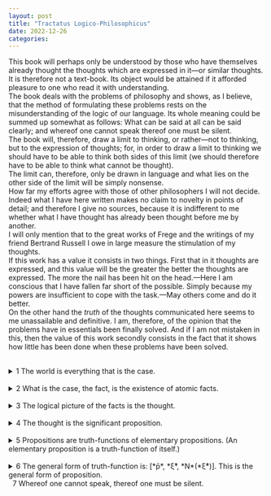 ```yaml
---
layout: post
title: "Tractatus Logico-Philosophicus"
date: 2022-12-26
categories:
---
```


This book will perhaps only be understood by those who have themselves already thought the thoughts which are expressed in it—or similar thoughts. It is therefore not a text-book. Its object would be attained if it afforded pleasure to one who read it with understanding.  
The book deals with the problems of philosophy and shows, as I believe, that the method of formulating these problems rests on the misunderstanding of the logic of our language. Its whole meaning could be summed up somewhat as follows: What can be said at all can be said clearly; and whereof one cannot speak thereof one must be silent.  
The book will, therefore, draw a limit to thinking, or rather—not to thinking, but to the expression of thoughts; for, in order to draw a limit to thinking we should have to be able to think both sides of this limit (we should therefore have to be able to think what cannot be thought).  
The limit can, therefore, only be drawn in language and what lies on the other side of the limit will be simply nonsense.  
How far my efforts agree with those of other philosophers I will not decide. Indeed what I have here written makes no claim to novelty in points of detail; and therefore I give no sources, because it is indifferent to me whether what I have thought has already been thought before me by another.  
I will only mention that to the great works of Frege and the writings of my friend Bertrand Russell I owe in large measure the stimulation of my thoughts.  
If this work has a value it consists in two things. First that in it thoughts are expressed, and this value will be the greater the better the thoughts are expressed. The more the nail has been hit on the head.—Here I am conscious that I have fallen far short of the possible. Simply because my powers are insufficient to cope with the task.—May others come and do it better.  
On the other hand the *truth* of the thoughts communicated here seems to me unassailable and definitive. I am, therefore, of the opinion that the problems have in essentials been finally solved. And if I am not mistaken in this, then the value of this work secondly consists in the fact that it shows how little has been done when these problems have been solved.  
&nbsp;  
<details><summary markdown='span'> 1  
The world is everything that is the case. </summary><blockquote>
&nbsp;  
<details><summary markdown='span'> 1.1  
The world is the totality of facts, not of things. </summary><blockquote>

<text markdown='span'>&nbsp;  
1.11  
The world is determined by the facts, and by these being *all* the facts.  
&nbsp;  
1.12  
For the totality of facts determines both what is the case, and also all that is not the case.  
&nbsp;  
1.13  
The facts in logical space are the world. </text>

</blockquote>

</details>
&nbsp;  
<details><summary markdown='span'> 1.2  
The world divides into facts. </summary><blockquote>

<text markdown='span'>&nbsp;  
1.21  
Any one can either be the case or not be the case, and everything else remain the same. </text>

</blockquote>

</details>

</blockquote>

</details>
&nbsp;  
<details><summary markdown='span'> 2  
What is the case, the fact, is the existence of atomic facts. </summary><blockquote>
&nbsp;  
<details><summary markdown='span'> 2.0 </summary><blockquote>
&nbsp;  
<details><summary markdown='span'> 2.01  
An atomic fact is a combination of objects (entities, things). </summary><blockquote>



</blockquote>

</details>
&nbsp;  
<details><summary markdown='span'> 2.02  
The object is simple. </summary><blockquote>



</blockquote>

</details>
&nbsp;  
<details><summary markdown='span'> 2.03  
In the atomic fact objects hang one in another, like the links of a chain. </summary><blockquote>



</blockquote>

</details>

<text markdown='span'>&nbsp;  
2.04  
The totality of existent atomic facts is the world.  
&nbsp;  
2.05  
The totality of existent atomic facts also determines which atomic facts do not exist. </text>
&nbsp;  
<details><summary markdown='span'> 2.06  
The existence and non-existence of atomic facts is the reality.  
(The existence of atomic facts we also call a positive fact, their non-existence a negative fact.) </summary><blockquote>



</blockquote>

</details>

</blockquote>

</details>
&nbsp;  
<details><summary markdown='span'> 2.1  
We make to ourselves pictures of facts. </summary><blockquote>

2.11  
The picture presents the facts in logical space, the existence and non-existence of atomic facts.

2.12  
The picture is a model of reality.

2.13  
To the objects correspond in the picture the elements of the picture.

2.14  
The picture consists in the fact that its elements are combined with one another in a definite way.

2.15  
That the elements of the picture are combined with one another in a definite way, represents that the things are so combined with one another.  
This connexion of the elements of the picture is called its structure,and the possibility of this structure is called the form of representation of the picture.

2.16  
In order to be a picture a fact must have something in common with what it pictures.

2.17  
What the picture must have in common with reality in order to be able to represent it after its manner—rightly or falsely—is its form of representation.

2.18  
What every picture, of whatever form, must have in common with reality in order to be able to represent it at all—rightly or falsely—is the logical form, that is, the form of reality.

2.19  
The logical picture can depict the world.

</blockquote>

</details>
&nbsp;  
<details><summary markdown='span'> 2.2  
The picture has the logical form of representation in common with what it pictures. </summary><blockquote>

2.20

2.21  
The picture agrees with reality or not; it is right or wrong, true or false.

2.22  
The picture represents what it represents, independently of its truth or falsehood, through the form of representation.

</blockquote>

</details>

</blockquote>

</details>
&nbsp;  
<details><summary markdown='span'> 3  
The logical picture of the facts is the thought. </summary><blockquote>
&nbsp;  
<details><summary markdown='span'> 3.0 </summary><blockquote>

3.00

3.01  
The totality of true thoughts is a picture of the world.

3.02  
The thought contains the possibility of the state of affairs which it thinks.  
What is thinkable is also possible.

3.03  
We cannot think anything unlogical, for otherwise we should have to think unlogically.

3.04  
An a priori true thought would be one whose possibility guaranteed its truth.

3.05  
Only if we could know a priori that a thought is true if its truth was to be recognized from the thought itself (without an object of comparison).

</blockquote>

</details>
&nbsp;  
<details><summary markdown='span'> 3.1  
In the proposition the thought is expressed perceptibly through the senses. </summary><blockquote>

3.11  
We use the sensibly perceptible sign (sound or written sign, etc.) of the proposition as a projection of the possible state of affairs.  
The method of projection is the thinking of the sense of the proposition.

3.12  
The sign through which we express the thought I call the propositional sign. And the proposition is the propositional sign in its projective relation to the world.

3.13  
To the proposition belongs everything which belongs to the projection; but not what is projected.  
Therefore the possibility of what is projected but not this itself.  
In the proposition, therefore, its sense is not yet contained, but the possibility of expressing it.  
('The content of the proposition' means the content of the significant proposition.)  
In the proposition the form of its sense is contained, but not its content.

3.14  
The propositional sign consists in the fact that its elements, the words, are combined in it in a definite way.  
The propositional sign is a fact.

</blockquote>

</details>
&nbsp;  
<details><summary markdown='span'> 3.2  
In propositions thoughts can be so expressed that to the objects of the thoughts correspond the elements of the propositional sign. </summary><blockquote>

3.20

3.21  
To the configuration of the simple signs in the propositional sign corresponds the configuration of the objects in the state of affairs.

3.22  
In the proposition the name represents the object.

3.24  
A proposition about a complex stands in internal relation to the proposition about its constituent part.  
A complex can only be given by its description, and this will either be right or wrong. The proposition in which there is mention of a complex, if this does not exist, becomes not nonsense but simply false.  
That a propositional element signifies a complex can be seen from an indeterminateness in the propositions in which it occurs. We *know* that everything is not yet determined by this proposition. (The notation for generality *contains* a prototype.)  
The combination of the symbols of a complex in a simple symbol can be expressed by a definition.

3.25  
There is one and only one complete analysis of the proposition.

3.26  
The name cannot be analysed further by any definition. It is a primitive sign.

</blockquote>

</details>
&nbsp;  
<details><summary markdown='span'>3.3  
Only the proposition has sense; only in the context of a proposition has a name meaning. </summary><blockquote>

3.31  
Every part of a proposition which characterizes its sense I call an expression (a symbol).  
(The proposition itself is an expression.)  
Expressions are everything—essential for the sense of the proposition—that propositions can have in common with one another.  
An expression characterizes a form and a content.

3.32  
The sign is the part of the symbol perceptible by the senses.

3.33  
In logical syntax the meaning of a sign ought never to play a rôle; it must admit of being established without mention being thereby made of the *meaning* of a sign; it ought to presuppose *only* the description of the expressions.

3.34  
A proposition possesses essential and accidental features.  
Accidental are the features which are due to a particular way of producing the propositional sign. Essential are those which alone enable the proposition to express its sense.

</blockquote>

</details>
&nbsp;  
<details><summary markdown='span'> 3.4  
The proposition determines a place in logical space: the existence of this logical place is guaranteed by the existence of the constituent parts alone, by the existence of the significant proposition. </summary><blockquote>

3.41  
The propositional sign and the logical coordinates: that is the logical place.

3.42  
Although a proposition may only determine one place in logical space, the whole logical space must already be given by it.  
(Otherwise denial, the logical sum, the logical product, etc., would always introduce new elements—in co-ordination.)  
(The logical scaffolding round the picture determines the logical space. The proposition reaches through the whole logical space.)

</blockquote>

</details>

<text markdown='span'>&nbsp;  
3.5  
The applied, thought, propositional sign is the thought. </text>

</blockquote>

</details>
&nbsp;  
<details><summary markdown='span'> 4  
The thought is the significant proposition. </summary><blockquote>
&nbsp;  
<details><summary markdown='span'> 4.0 </summary><blockquote>

4.00

4.01  
The proposition is a picture of reality.  
The proposition is a model of the reality as we think it is.

4.02  
This we see from the fact that we understand the sense of the propositional sign, without having had it explained to us.

4.03  
A proposition must communicate a new sense with old words.  
The proposition communicates to us a state of affairs, therefore it must be *essentially* connected with the state of affairs.  
And the connexion is, in fact, that it is its logical picture.  
The proposition only asserts something, in so far as it is a picture.

4.04  
In the proposition there must be exactly as many things distinguishable as there are in the state of affairs, which it represents.  
They must both possess the same logical (mathematical) multiplicity (cf. Hertz's Mechanics, on Dynamic Models).

4.05  
Reality is compared with the proposition.

4.06  
Propositions can be true or false only by being pictures of the reality.

</blockquote>

</details>
&nbsp;  
<details><summary markdown='span'> 4.1  
A proposition presents the existence and nonexistence of atomic facts. </summary><blockquote>

4.11  
The totality of true propositions is the total natural science (or the totality of the natural sciences).

4.12  
Propositions can represent the whole reality, but they cannot represent what they must have in common with reality in order to be able to represent it—the logical form.  
To be able to represent the logical form, we should have to be able to put ourselves with the propositions outside logic, that is outside the world.

</blockquote>

</details>
&nbsp;  
<details><summary markdown='span'> 4.2  
The sense of a proposition is its agreement and disagreement with the possibilities of the existence and non-existence of the atomic facts. </summary><blockquote>

4.21  
The simplest proposition, the elementary proposition, asserts the existence of an atomic fact.

4.22  
The elementary proposition consists of names. It is a connexion, a concatenation, of names.

4.23  
The name occurs in the proposition only in the context of the elementary proposition.

4.24  
The names are the simple symbols, I indicate them by single letters ('*x*', '*y*', '*z*').  
The elementary proposition I write as function of the names, in the form '*fx*', '*φ*(*x*,*y*)', etc.  
Or I indicate it by the letters '*p*', '*q*', '*r*'.

4.25  
If the elementary proposition is true, the atomic fact exists; if it is false the atomic fact does not exist.

4.26  
The specification of all true elementary propositions describes the world completely. The world is completely described by the specification of all elementary propositions plus the specification, which of them are true and which false.

4.27  
With regard to the existence of *n* atomic facts there are GRAPHIC possibilities.

4.28  
To these combinations correspond the same number of possibilities of the truth—and falsehood—of *n* elementary propositions.

</blockquote>

</details>
&nbsp;  
<details><summary markdown='span'> 4.3  
The truth-possibilities of the elementary propositions mean the possibilities of the existence and non-existence of the atomic facts. </summary><blockquote>

4.31  
The truth-possibilities can be presented by schemata of the following kind ('*T*' means 'true', '*F*' 'false'. The rows of '*T*'s' and '*F*'s' under the row of the elementary propositions mean their truth-possibilities in an easily intelligible symbolism). GRAPHIC

</blockquote>

</details>
&nbsp;  
<details><summary markdown='span'> 4.4  
A proposition is the expression of agreement and disagreement with the truth-possibilities of the elementary propositions. </summary><blockquote>

4.41  
The truth-possibilities of the elementary propositions are the conditions of the truth and falsehood of the propositions.

4.42  
With regard to the agreement and disagreement of a proposition with the truth-possibilities of *n* elementary propositions there are GRAPHIC possibilities.

4.43  
Agreement with the truth-possibilities can be expressed by co-ordinating with them in the schema the mark '*T*' (true).

4.44  
The sign which arises from the co-ordination of that mark '*T*' with the truth-possibilities is a propositional sign.

4.45  
For *n* elementary propositions there are *L<sub>n</sub>* possible groups of truth-conditions.  
The groups of truth-conditions which belong to the truth-possibilities of a number of elementary propositions can be ordered in a series.

4.46  
Among the possible groups of truth-conditions there are two extreme cases.  
In the one case the proposition is true for all the truth-possibilities of the elementary propositions. We say that the truth-conditions are *tautological*.  
In the second case the proposition is false for all the truth-possibilities. The truth-conditions are *self-contradictory*.  
In the first case we call the proposition a tautology, in the second case a contradiction.

</blockquote>

</details>
&nbsp;  
<details><summary markdown='span'> 4.5  
Now it appears to be possible to give the most general form of proposition; i.e. to give a description of the propositions of some one sign language, so that every possible sense can be expressed by a symbol, which falls under the description, and so that every symbol which falls under the description can express a sense, if the meanings of the names are chosen accordingly.  
It is clear that in the description of the most general form of proposition only what is essential to it may be described—otherwise it would not be the most general form.  
That there is a general form is proved by the fact that there cannot be a proposition whose form could not have been foreseen (i.e. constructed). The general form of proposition is: Such and such is the case.  </summary><blockquote>

4.51  
Suppose *all* elementary propositions were given me : then we can simply ask: what propositions I can build out of them. And these are *all* propositions and *so* are they limited.

4.52  
The propositions are everything which follows from the totality of all elementary propositions (of course also from the fact that it is the *totality of them all*). (So, in some sense, one could say, that *all* propositions are generalizations of the elementary propositions.)

4.53  
The general propositional form is a variable.

</blockquote>

</details>

</blockquote>

</details>
&nbsp;  
<details><summary markdown='span'> 5  
Propositions are truth-functions of elementary propositions.  
(An elementary proposition is a truth-function of itself.) </summary><blockquote>
&nbsp;  
<details><summary markdown='span'> 5.0 </summary><blockquote>

5.01  
The elementary propositions are the truth-arguments of propositions.

5.02  
It is natural to confuse the arguments of functions with the indices of names. For I recognize the meaning of the sign containing it from the argument just as much as from the index.  
In Russell's '+<sub>c</sub>', for example, '<sub>c</sub>' is an index which indicates that the whole sign is the addition sign for cardinal numbers. But this way of symbolizing depends on arbitrary agreement, and one could choose a simple sign instead of '+<sub>c</sub>': but in '~*p*' '*p*' is not an index but an argument; the sense of '~*p*' *cannot* be understood, unless the sense of '*p*' has previously been understood. (In the name Julius Caesar, Julius is an index. The index is always part of a description of the object to whose name we attach it, e.g. *The* Caesar of the Julian gens.)  
The confusion of argument and index is, if I am not mistaken, at the root of Frege's theory of the meaning of propositions and functions. For Frege the propositions of logic were names and their arguments the indices of these names.

</blockquote>

</details>
&nbsp;  
<details><summary markdown='span'> 5.1  
The truth-functions can be ordered in series.  
That is the foundation of the theory of probability. </summary><blockquote>

5.10

5.11  
If the truth-grounds which are common to a number of propositions are all also truth-grounds of some one proposition, we say that the truth of this proposition follows from the truth of those propositions.

5.12  
In particular the truth of a proposition '*p*' follows from that of a proposition '*q*', if all the truth-grounds of the second are truth-grounds of the first.

5.13  
That the truth of one proposition follows from the truth of other propositions, we perceive from the structure of the propositions.

5.14  
If a proposition follows from another, then the latter says more than the former, the former less than the latter.

5.15  
If *T<sub>r</sub>* is the number of the truth-grounds of the proposition '*r*', *T<sub>rs</sub>* the number of those truth-grounds of the proposition '*s*' which are at the same time truth-grounds of '*r*', then we call the ratio  *T<sub>rs</sub>*:*T<sub>r</sub>* the measure of the *probability* which the proposition '*r*' gives to the proposition "*s*".

</blockquote>

</details>
&nbsp;  
<details><summary markdown='span'> 5.2  
The structures of propositions stand to one another in internal relations. </summary><blockquote>

5.21  
We can bring out these internal relations in our manner of expression, by presenting a proposition as the result of an operation which produces it from other propositions (the bases of the operation).

5.22  
The operation is the expression of a relation between the structures of its result and its bases.

5.23  
The operation is that which must happen to a proposition in order to make another out of it.

5.24  
An operation shows itself in a variable; it shows how we can proceed from one form of proposition to another.  
It gives expression to the difference between the forms.  
(And that which is common to the bases, and the result of an operation, is the bases themselves.)

5.25  
The occurrence of an operation does not characterize the sense of a proposition.  For an operation does not assert anything; only its result does, and this depends on the bases of the operation.  (Operation and function must not be confused with one another.)

</blockquote>

</details>
&nbsp;  
<details><summary markdown='span'> 5.3  
All propositions are results of truth-operations on the elementary propositions.  
The truth-operation is the way in which a truth-function arises from elementary propositions.  
According to the nature of truth-operations, in the same way as out of elementary propositions arise their truth-functions, from truth-functions arises a new one. Every truth-operation creates from truth-functions of elementary propositions another truth-function of elementary propositions, i.e. a proposition. The result of every truth-operation on the results of truth-operations on elementary propositions is also the result of *one* truth-operation on elementary propositions.  
Every proposition is the result of truth-operations on elementary propositions. </summary><blockquote>

5.31  
The Schemata No. 4.31 are also significant, if '*p*', '*q*', '*r*', etc. are not elementary propositions.  
And it is easy to see that the propositional sign in No. 4.42 expresses one truth-function of elementary propositions even when '*p*' and '*q*' are truth-functions of elementary propositions.

5.32  
All truth-functions are results of the successive application of a finite number of truth-operations to elementary propositions.

</blockquote>

</details>
&nbsp;  
<details><summary markdown='span'> 5.4  
Here it becomes clear that there are no such things as 'logical objects' or 'logical constants' (in the sense of Frege and Russell). </summary><blockquote>

5.41  
For all those results of truth-operations on truth-functions are identical, which are one and the same truth-function of elementary propositions.

5.42  
That v, ⊃, etc., are not relations in the sense of right and left, etc., is obvious.  The possibility of crosswise definition of the logical 'primitive signs' of Frege and Russell shows by itself that these are not primitive signs and that they signify no relations.  
And it is obvious that the '⊃' which we define by means of '~' and 'v' is identical with that by which we define 'v' with the help of '~', and that this 'v' is the same as the first, and so on.

5.43  
That from a fact *p* an infinite number of *others* should follow, namely ~~*p*, ~~~~*p*, etc., is indeed hardly to be believed, and it is no less wonderful that the infinite number of propositions of logic (of mathematics) should follow from half a dozen 'primitive propositions'.  
But all propositions of logic say the same thing. That is, nothing.

5.44  
Truth-functions are not material functions.  
If e.g. an affirmation can be produced by repeated denial, is the denial—in any sense—contained in the affirmation?  
Does '~~*p*' deny ~*p*, or does it affirm *p*; or both?  
The proposition '~~*p*' does not treat of denial as an object, but the possibility of denial is already prejudged in affirmation.  
And if there was an object called '~', then '~~*p*' would have to say something other than '*p*'. For the one proposition would then treat of ~, the other would not.

5.45  
If there are logical primitive signs a correct logic must make clear their position relative to one another and justify their existence. The construction of logic *out of* its primitive signs must become clear.

5.46  
When we have rightly introduced the logical signs, the sense of all their combinations has been already introduced with them: therefore not only '*p* v *q*' but also '~(*p* v ~*q*)', etc. etc. We should then already have introduced the effect of all possible combinations of brackets; and it would then have become clear that the proper general primitive signs are not '*p* v *q*', '(∃*x*).*fx*', etc., but the most general form of their combinations.

5.47  
It is clear that everything which can be said *beforehand* about the form of *all* propositions at all can be said *on one occasion*.  
For all logical operations are already contained in the elementary proposition. For '*fa*' says the same as '(∃*x*).*fx*.*x* = *a*'.  Where there is composition, there is argument and function, and where these are, all logical constants already are.  One could say: the one logical constant is that which all propositions, according to their nature, have in common with one another.  That however is the general form of proposition.

</blockquote>

</details>
&nbsp;  
<details><summary markdown='span'> 5.5  
Every truth-function is a result of the successive application of the operation '(−−−−−*T*)(*ξ*, . . . .)' to elementary propositions.  
This operation denies all the propositions in the right-hand bracket and I call it the negation of these propositions. </summary><blockquote>

5.50

5.51  
If *ξ* has only one value, then *N*(*ξ̄*) = ~*p* (not *p*), if it has two values then *N*(*ξ̄*) = ~*p*.~*q* (neither *p* nor *q*).

5.52  
If the values of *ξ* are the total values of a function *fx* for all values of *x*, then *N*(*ξ̄*) = ~(∃*x*).*fx*.

5.53  
Identity of the object I express by identity of the sign and not by means of a sign of identity. Difference of the objects by difference of the signs.

5.54  
In the general propositional form, propositions occur in a proposition only as bases of the truth-operations.

5.55  
We must now answer a priori the question as to all possible forms of the elementary propositions.  
The elementary proposition consists of names. Since we cannot give the number of names with different meanings, we cannot give the composition of the elementary proposition.

</blockquote>

</details>
&nbsp;  
<details><summary markdown='span'> 5.6   
*The limits of my language* mean the limits of my world. </summary><blockquote>

5.61  
Logic fills the world: the limits of the world are also its limits.  We cannot therefore say in logic: 'This and this there is in the world, that there is not.'  
For that would apparently presuppose that we exclude certain possibilities, and this cannot be the case since otherwise logic must get outside the limits of the world: that is, if it could consider these limits from the other side also.  
What we cannot think, that we cannot think: we cannot therefore *say* what we cannot think.

5.62  
This remark provides a key to the question, to what extent solipsism is a truth.  
In fact what solipsism *means*, is quite correct, only it cannot be *said*, but it shows itself.  That the world is *my* world, shows itself in the fact that the limits of the language (*the* language which I understand) mean the limits of *my* world.

5.63  
I am my world. (The microcosm.)

5.64  
Here we see that solipsism strictly carried out coincides with pure realism. The I in solipsism shrinks to an extensionless point and there remains the reality co-ordinated with it.

</blockquote>

</details>

</blockquote>

</details>
&nbsp;  
<details><summary markdown='span'> 6  
The general form of truth-function is: [*p̄*, *ξ̄*, *N*(*ξ̄*)].  
This is the general form of proposition. </summary><blockquote>
&nbsp;  
<details><summary markdown='span'> 6.0 </summary><blockquote>

6.00

6.01  
The general form of the operation Ω' (*η̄*) is therefore: [*ξ̄*, *N*(*ξ̄*)]' (*η̄*) (= [*η̄*, *ξ̄*, *N*(*ξ̄*)]).

6.02  
And thus we come to numbers: I define  
*x* = Ω<sup>0</sup>' *x* Def. and  
Ω'Ω<sup>ν</sup>'*x* = Ω<sup>ν+1</sup>'*x* Def.  
According, then, to these symbolic rules we write the series *x*, Ω'*x*, Ω'Ω'*x*, Ω'Ω'Ω'*x* . . . . .  
as: Ω<sup>0</sup>'*x*, Ω<sup>0+1</sup>'*x*, Ω<sup>0+1+1</sup>'*x*, Ω<sup>0+1+1+1</sup>'*x* . . . . .  
Therefore I write in place of '[*x*, *ξ*, Ω'*ξ*]',  
'[Ω<sup>0</sup>'*x*, Ω<sup>ν</sup>'*x*, Ω<sup>ν+1</sup>'*x*]'.  
And I define:  
0+1 = 1 Def.  
0+1+1 = 2 Def.  
0+1+1+1 = 3 Def.  
and so on.

6.03  
The general form of the cardinal number is: [0, *ξ*, *ξ*+1].

</blockquote>

</details>
&nbsp;  
<details><summary markdown='span'> 6.1  
The propositions of logic are tautologies. </summary><blockquote>

6.11  
The propositions of logic therefore say nothing. (They are the analytical propositions.)

6.12  
The fact that the propositions of logic are tautologies *shows* the formal—logical—properties of language, of the world.  
That its constituent parts connected together *in this way* give a tautology characterizes the logic of its constituent parts.  
In order that propositions connected together in a definite way may give a tautology they must have definite properties of structure. That they give a tautology when so connected shows therefore that they possess these properties of structure.

6.13  
Logic is not a theory but a reflexion of the world.  
Logic is transcendental.

</blockquote>

</details>
&nbsp;  
<details><summary markdown='span'> 6.2  
Mathematics is a logical method.  
The propositions of mathematics are equations, and therefore pseudo-propositions. </summary><blockquote>

6.21  
Mathematical propositions express no thoughts.

6.22  
The logic of the world which the propositions of logic show in tautologies, mathematics shows in equations.

6.23  
If two expressions are connected by the sign of equality, this means that they can be substituted for one another. But whether this is the case must show itself in the two expressions themselves.  
It characterizes the logical form of two expressions, that they can be substituted for one another.

6.24  
The method by which mathematics arrives at its equations is the method of substitution.  
For equations express the substitutability of two expressions, and we proceed from a number of equations to new equations, replacing expressions by others in accordance with the equations.

</blockquote>

</details>
&nbsp;  
<details><summary markdown='span'> 6.3  
Logical research means the investigation of *all regularity*. And outside logic all is accident. </summary><blockquote>

6.31  
The so-called law of induction cannot in any case be a logical law, for it is obviously a significant proposition.—And therefore it cannot be a law a priori either.

6.32  
The law of causality is not a law but the form of a law.

6.33  
We do not *believe* a priori in a law of conservation, but we *know* a priori the possibility of a logical form.

6.34  
All propositions, such as the law of causation, the law of continuity in nature, the law of least expenditure in nature, etc. etc., all these are a priori intuitions of possible forms of the propositions of science.

6.35  
Although the spots in our picture are geometrical figures, geometry can obviously say nothing about their actual form and position. But the network is *purely* geometrical, and all its properties can be given a priori.  
Laws, like the law of causation, etc., treat of the network and not of what the network describes.

6.36  
If there were a law of causality, it might run: There are natural laws.  But that can clearly not be said: it shows itself.

6.37  
A necessity for one thing to happen because another has happened does not exist. There is only *logical* necessity.

</blockquote>

</details>
&nbsp;  
<details><summary markdown='span'> 6.4  
All propositions are of equal value. </summary><blockquote>

6.41  
The sense of the world must lie outside the world. In the world everything is as it is and happens as it does happen. *In* it there is no value—and if there were, it would be of no value.

6.42  
Hence also there can be no ethical propositions.  
Propositions cannot express anything higher.

6.43  
If good or bad willing changes the world, it can only change the limits of the world, not the facts; not the things that can be expressed in language.  
In brief, the world must thereby become quite another. It must so to speak wax or wane as a whole.  
The world of the happy is quite another than that of the unhappy.

6.44  
Not *how* the world is, is the mystical, but *that* it is.

6.45  
The contemplation of the world sub specie aeterni is its contemplation as a limited whole.  
The feeling of the world as a limited whole is the mystical feeling.

</blockquote>

</details>
&nbsp;  
<details><summary markdown='span'> 6.5  
For an answer which cannot be expressed the question too cannot be expressed.  *The riddle* does not exist.  
If a question can be put at all, then it *can* also be answered. </summary><blockquote>

6.51  
Scepticism is *not* irrefutable, but palpably senseless, if it would doubt where a question cannot be asked.  
For doubt can only exist where there is a question; a question only where there is an answer, and this only where something *can* be *said*.

6.52  
We feel that even if *all possible* scientific questions be answered, the problems of life have still not been touched at all. Of course there is then no question left, and just this is the answer.

6.53  
The right method of philosophy would be this. To say nothing except what can be said, i.e. the propositions of natural science, i.e. something that has nothing to do with philosophy: and then always, when someone else wished to say something metaphysical, to demonstrate to him that he had given no meaning to certain signs in his propositions. This method would be unsatisfying to the other—he would not have the feeling that we were teaching him philosophy—but it would be the only strictly correct method.

6.54  
My propositions are elucidatory in this way: he who understands me finally recognizes them as senseless, when he has climbed out through them, on them, over them. (He must so to speak throw away the ladder, after he has climbed up on it.)  
He must surmount these propositions; then he sees the world rightly.

</blockquote>

</details>

</blockquote>

</details>
&nbsp;  
<text markdown='span'> 7  
Whereof one cannot speak, thereof one must be silent. </text>